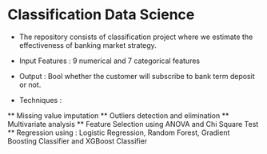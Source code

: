 # Classification Data Science

* The repository consists of classification project where we estimate the effectiveness of banking market strategy.

* Input Features : 9 numerical and 7 categorical features
* Output : Bool whether the customer will subscribe to bank term deposit or not.

* Techniques : 

** Missing value imputation
** Outliers detection and elimination
** Multivariate analysis
** Feature Selection using ANOVA and Chi Square Test
** Regression using : Logistic Regression, Random Forest, Gradient Boosting Classifier and XGBoost Classifier
